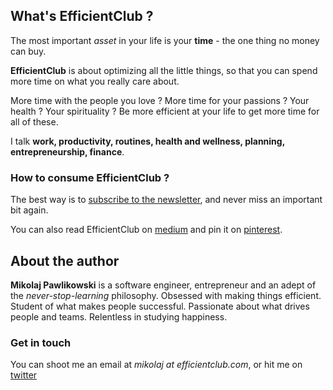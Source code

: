 ## What's EfficientClub ?

The most important _asset_ in your life is your __time__ - the one thing no money can buy.

__EfficientClub__ is about optimizing all the little things, so that you can spend more time on what you really care about. 

More time with the people you love ? More time for your passions ? Your health ? Your spirituality ? Be more efficient at your life to get more time for all of these.

I talk __work, productivity, routines, health and wellness, planning, entrepreneurship, finance__.

### How to consume EfficientClub ?

The best way is to [subscribe to the newsletter](), and never miss an important bit again.

You can also read EfficientClub on [medium](https://medium.com/efficientclub) and pin it on [pinterest](https://uk.pinterest.com/efficientclub/).

## About the author

__Mikolaj Pawlikowski__ is a software engineer, entrepreneur and an adept of the _never-stop-learning_ philosophy. Obsessed with making things efficient. Student of what makes people successful. Passionate about what drives people and teams. Relentless in studying happiness.


### Get in touch

You can shoot me an email at _mikolaj at efficientclub.com_, or hit me on [twitter](https://twitter.com/mikopawlikowski)
